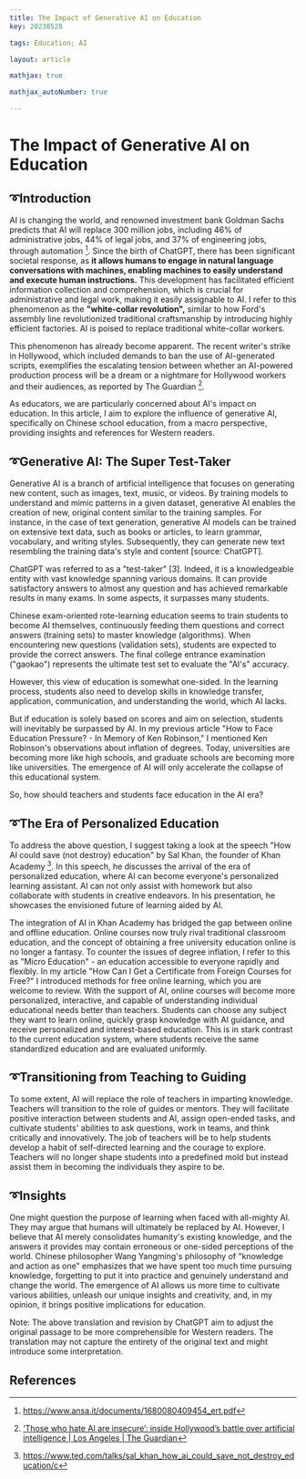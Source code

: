 ```yaml
---
title: The Impact of Generative AI on Education
key: 20230528

tags: Education; AI

layout: article

mathjax: true

mathjax_autoNumber: true

---
```


# The Impact of Generative AI on Education

<!--more-->

## ➰Introduction 

AI is changing the world, and renowned investment bank Goldman Sachs predicts that AI will replace 300 million jobs, including 46% of administrative jobs, 44% of legal jobs, and 37% of engineering jobs, through automation [^1]. Since the birth of ChatGPT, there has been significant societal response, as **it allows humans to engage in natural language conversations with machines, enabling machines to easily understand and execute human instructions.** This development has facilitated efficient information collection and comprehension, which is crucial for administrative and legal work, making it easily assignable to AI. I refer to this phenomenon as the **"white-collar revolution",** similar to how Ford's assembly line revolutionized traditional craftsmanship by introducing highly efficient factories. AI is poised to replace traditional white-collar workers.

This phenomenon has already become apparent. The recent writer's strike in Hollywood, which included demands to ban the use of AI-generated scripts, exemplifies the escalating tension between whether an AI-powered production process will be a dream or a nightmare for Hollywood workers and their audiences, as reported by The Guardian [^2].

As educators, we are particularly concerned about AI's impact on education. In this article, I aim to explore the influence of generative AI, specifically on Chinese school education, from a macro perspective, providing insights and references for Western readers.

## ➰Generative AI: The Super Test-Taker 

Generative AI is a branch of artificial intelligence that focuses on generating new content, such as images, text, music, or videos. By training models to understand and mimic patterns in a given dataset, generative AI enables the creation of new, original content similar to the training samples. For instance, in the case of text generation, generative AI models can be trained on extensive text data, such as books or articles, to learn grammar, vocabulary, and writing styles. Subsequently, they can generate new text resembling the training data's style and content [source: ChatGPT].

ChatGPT was referred to as a "test-taker" [3]. Indeed, it is a knowledgeable entity with vast knowledge spanning various domains. It can provide satisfactory answers to almost any question and has achieved remarkable results in many exams. In some aspects, it surpasses many students.

Chinese exam-oriented rote-learning education seems to train students to become AI themselves, continuously feeding them questions and correct answers (training sets) to master knowledge (algorithms). When encountering new questions (validation sets), students are expected to provide the correct answers. The final college entrance examination ("gaokao") represents the ultimate test set to evaluate the "AI's" accuracy.

However, this view of education is somewhat one-sided. In the learning process, students also need to develop skills in knowledge transfer, application, communication, and understanding the world, which AI lacks.

But if education is solely based on scores and aim on selection, students will inevitably be surpassed by AI. In my previous article "How to Face Education Pressure? - In Memory of Ken Robinson," I mentioned Ken Robinson's observations about inflation of degrees. Today, universities are becoming more like high schools, and graduate schools are becoming more like universities. The emergence of AI will only accelerate the collapse of this educational system.

So, how should teachers and students face education in the AI era?

## ➰The Era of Personalized Education 

To address the above question, I suggest taking a look at the speech "How AI could save (not destroy) education" by Sal Khan, the founder of Khan Academy [^4]. In this speech, he discusses the arrival of the era of personalized education, where AI can become everyone's personalized learning assistant. AI can not only assist with homework but also collaborate with students in creative endeavors. In his presentation, he showcases the envisioned future of learning aided by AI.

The integration of AI in Khan Academy has bridged the gap between online and offline education. Online courses now truly rival traditional classroom education, and the concept of obtaining a free university education online is no longer a fantasy. To counter the issues of degree inflation, I refer to this as "Micro Education" - an education accessible to everyone rapidly and flexibly. In my article "How Can I Get a Certificate from Foreign Courses for Free?" I introduced methods for free online learning, which you are welcome to review. With the support of AI, online courses will become more personalized, interactive, and capable of understanding individual educational needs better than teachers. Students can choose any subject they want to learn online, quickly grasp knowledge with AI guidance, and receive personalized and interest-based education. This is in stark contrast to the current education system, where students receive the same standardized education and are evaluated uniformly.

## ➰Transitioning from Teaching to Guiding 

To some extent, AI will replace the role of teachers in imparting knowledge. Teachers will transition to the role of guides or mentors. They will facilitate positive interaction between students and AI, assign open-ended tasks, and cultivate students' abilities to ask questions, work in teams, and think critically and innovatively. The job of teachers will be to help students develop a habit of self-directed learning and the courage to explore. Teachers will no longer shape students into a predefined mold but instead assist them in becoming the individuals they aspire to be.

## ➰Insights 

One might question the purpose of learning when faced with all-mighty AI. They may argue that humans will ultimately be replaced by AI. However, I believe that AI merely consolidates humanity's existing knowledge, and the answers it provides may contain erroneous or one-sided perceptions of the world. Chinese philosopher Wang Yangming's philosophy of "knowledge and action as one" emphasizes that we have spent too much time pursuing knowledge, forgetting to put it into practice and genuinely understand and change the world. The emergence of AI allows us more time to cultivate various abilities, unleash our unique insights and creativity, and, in my opinion, it brings positive implications for education.

Note: The above translation and revision by ChatGPT aim to adjust the original passage to be more comprehensible for Western readers. The translation may not capture the entirety of the original text and might introduce some interpretation.



## References

[^1]: https://www.ansa.it/documents/1680080409454_ert.pdf
[^2]: [‘Those who hate AI are insecure’: inside Hollywood’s battle over artificial intelligence | Los Angeles | The Guardian](https://www.theguardian.com/us-news/2023/may/26/hollywood-writers-strike-artificial-intelligence)
[^3]: https://www.youtube.com/watch?v=hvLXeLwdp5g&embeds_referring_euri=https%3A%2F%2Froamresearch.com%2F&embeds_referring_origin=https%3A%2F%2Froamresearch.com&source_ve_path=Mjg2NjY&feature=emb_logo&ab_channel=%E7%9D%A1%E5%89%8D%E6%B6%88%E6%81%AF
[^4]: https://www.ted.com/talks/sal_khan_how_ai_could_save_not_destroy_education/c